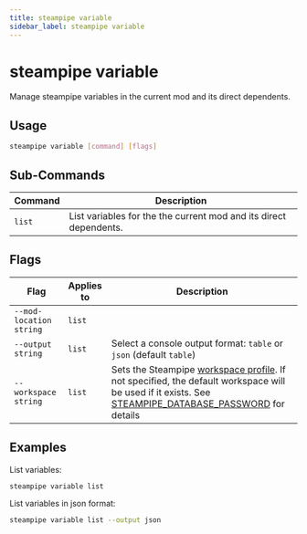 ```yaml
---
title: steampipe variable
sidebar_label: steampipe variable
---
```


# steampipe variable

Manage steampipe variables in the current mod and its direct dependents.


## Usage
```bash
steampipe variable [command] [flags]
```

## Sub-Commands

| Command | Description
|-|-
| `list` | List variables for the the current mod and its direct dependents.

## Flags

| Flag | Applies to | Description
|-|-|-
| `--mod-location string` | `list` | 
| `--output string` | `list` |  Select a console output format: `table` or `json` (default `table`)
| `--workspace string` | `list` | Sets the Steampipe [workspace profile](/docs/managing/workspaces). If not specified, the default workspace will be used if it exists. See [STEAMPIPE_DATABASE_PASSWORD](reference/env-vars/steampipe_workspace) for details

## Examples

List variables:

```bash
steampipe variable list
```


List variables in json format:

```bash
steampipe variable list --output json
```